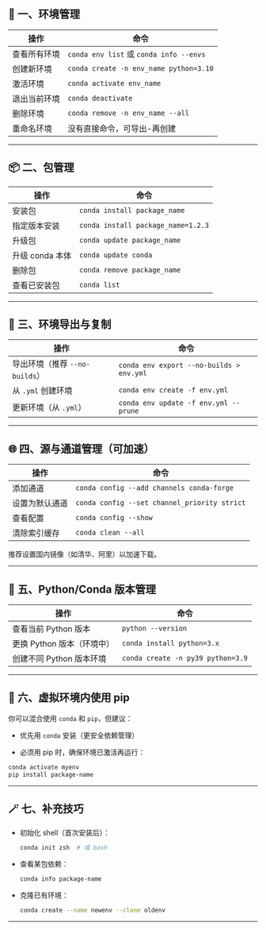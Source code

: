 ## 🔧 一、环境管理

|操作|命令|
|---|---|
|查看所有环境|`conda env list` 或 `conda info --envs`|
|创建新环境|`conda create -n env_name python=3.10`|
|激活环境|`conda activate env_name`|
|退出当前环境|`conda deactivate`|
|删除环境|`conda remove -n env_name --all`|
|重命名环境|没有直接命令，可导出-再创建|

---

## 📦 二、包管理

| 操作          | 命令                                 |
| ----------- | ---------------------------------- |
| 安装包         | `conda install package_name`       |
| 指定版本安装      | `conda install package_name=1.2.3` |
| 升级包         | `conda update package_name`        |
| 升级 conda 本体 | `conda update conda`               |
| 删除包         | `conda remove package_name`        |
| 查看已安装包      | `conda list`                       |

---

## 📁 三、环境导出与复制

|操作|命令|
|---|---|
|导出环境（推荐 `--no-builds`）|`conda env export --no-builds > env.yml`|
|从 `.yml` 创建环境|`conda env create -f env.yml`|
|更新环境（从 `.yml`）|`conda env update -f env.yml --prune`|

---

## 🌐 四、源与通道管理（可加速）

|操作|命令|
|---|---|
|添加通道|`conda config --add channels conda-forge`|
|设置为默认通道|`conda config --set channel_priority strict`|
|查看配置|`conda config --show`|
|清除索引缓存|`conda clean --all`|

推荐设置国内镜像（如清华、阿里）以加速下载。

---

## 🧪 五、Python/Conda 版本管理

|操作|命令|
|---|---|
|查看当前 Python 版本|`python --version`|
|更换 Python 版本（环境中）|`conda install python=3.x`|
|创建不同 Python 版本环境|`conda create -n py39 python=3.9`|

---

## 🧩 六、虚拟环境内使用 pip

你可以混合使用 `conda` 和 `pip`，但建议：

- 优先用 `conda` 安装（更安全依赖管理）
    
- 必须用 pip 时，确保环境已激活再运行：
    

```bash
conda activate myenv
pip install package-name
```

---

## 🪄 七、补充技巧

- 初始化 shell（首次安装后）：
    
    ```bash
    conda init zsh  # 或 bash
    ```
    
- 查看某包依赖：
    
    ```bash
    conda info package-name
    ```
    
- 克隆已有环境：
    
    ```bash
    conda create --name newenv --clone oldenv
    ```
    

---
